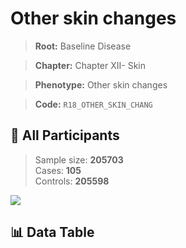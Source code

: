 # Other skin changes

> **Root:** Baseline Disease  

> **Chapter:** Chapter XII- Skin  

> **Phenotype:** Other skin changes  

> **Code:** `R18_OTHER_SKIN_CHANG`

## 🧪 All Participants  
> Sample size: **205703**  
> Cases: **105**  
> Controls: **205598**
<img src="/Sensitive/Figures/ALL/Baseline/R18_OTHER_SKIN_CHANG.png"/>

## 📊 Data Table
<CsvTableMRF src="/Sensitive/Data/ALL/Baseline/LG_R18_OTHER_SKIN_CHANG.csv"/>

